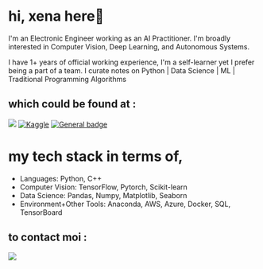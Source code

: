 
# hi, xena here👋
I'm an Electronic Engineer working as an AI Practitioner.
I'm broadly interested in Computer Vision, Deep Learning, and Autonomous Systems.

I have 1+ years of official working experience, I'm a self-learner yet I prefer being a part of a team.
I curate notes on Python | Data Science |  ML | Traditional Programming Algorithms


## which could be found at : 

[![](https://img.shields.io/badge/Medium-12100E?style=for-the-badge&logo=medium&logoColor=white)](https://medium.com/@xenagarage)
[![Kaggle](https://img.shields.io/badge/Kaggle-035a7d?style=for-the-badge&logo=kaggle&logoColor=white)](https://www.kaggle.com/xenagarage)
[![General badge](https://img.shields.io/badge/github.io-XenaGarageOpenSourceBlog-<COLOR>.svg)](https://xenagarage.github.io)



# my tech stack in terms of,
- Languages: Python, C++
- Computer Vision: TensorFlow, Pytorch, Scikit-learn
- Data Science: Pandas, Numpy, Matplotlib, Seaborn
- Environment+Other Tools: Anaconda, AWS, Azure, Docker, SQL, TensorBoard


## to contact moi :   
[![](https://img.shields.io/badge/linkedin-%230077B5.svg?&style=for-the-badge&logo=linkedin&logoColor=white)](https://www.linkedin.com/in/senanursahin/?locale=en_US) 


